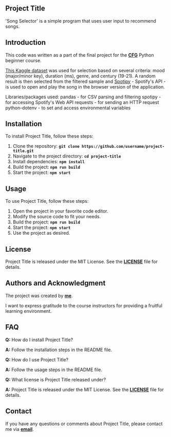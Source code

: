 ## **Project Title**

'Song Selector' is a simple program that uses user input to recommend songs. 

## **Introduction**

This code was written as a part of the final project for the **[CFG]([https://github.com/username](https://codefirstgirls.com/))** Python beginner course.

[This Kaggle dataset](https://www.kaggle.com/datasets/thebumpkin/10400-classic-hits-10-genres-1923-to-2023) was used for selection based on several criteria: mood (major/minor key), duration (ms), genre, and century (19-21). A random result is then selected from the filtered sample and [Spotipy](https://spotipy.readthedocs.io/en/latest/) - Spotify's API - is used to open and play the song in the browser version of the application.

Libraries/packages used:
  pandas - for CSV parsing and filtering
  spotipy - for accessing Spotify's Web API
  requests - for sending an HTTP request
  python-dotenv - to set and access environmental variables

## **Installation**

To install Project Title, follow these steps:

1. Clone the repository: **`git clone https://github.com/username/project-title.git`**
2. Navigate to the project directory: **`cd project-title`**
3. Install dependencies: **`npm install`**
4. Build the project: **`npm run build`**
5. Start the project: **`npm start`**

## **Usage**

To use Project Title, follow these steps:

1. Open the project in your favorite code editor.
2. Modify the source code to fit your needs.
3. Build the project: **`npm run build`**
4. Start the project: **`npm start`**
5. Use the project as desired.

## **License**

Project Title is released under the MIT License. See the **[LICENSE](https://www.blackbox.ai/share/LICENSE)** file for details.

## **Authors and Acknowledgment**

The project was created by **[me](https://github.com/username)**.

I want to express gratitude to the course instructors for providing a fruitful learning environment.

## **FAQ**

**Q:** How do I install Project Title?

**A:** Follow the installation steps in the README file.

**Q:** How do I use Project Title?

**A:** Follow the usage steps in the README file.

**Q:** What license is Project Title released under?

**A:** Project Title is released under the MIT License. See the **[LICENSE](https://www.blackbox.ai/share/LICENSE)** file for details.

## **Contact**

If you have any questions or comments about Project Title, please contact me via **[email](yanachagalyan@gmail.com)**.
